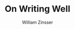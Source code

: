 ---
title: 'On Writing Well'
author: 'William Zinsser'
dateFinished: 'WIP'
summary: 'Writing is editing.'
rating: 9
---